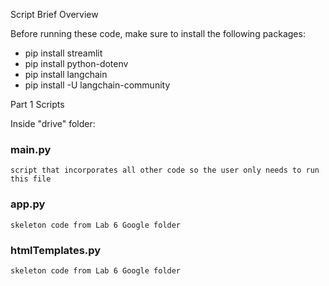 Script Brief Overview

Before running these code, make sure to install the following packages:
- pip install streamlit
- pip install python-dotenv
- pip install langchain
- pip install -U langchain-community



Part 1 Scripts 


Inside "drive" folder:

### main.py
	script that incorporates all other code so the user only needs to run this file


### app.py
	skeleton code from Lab 6 Google folder
	
	
### htmlTemplates.py
	skeleton code from Lab 6 Google folder
